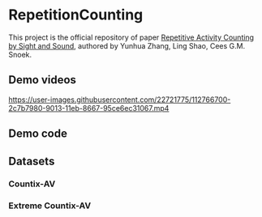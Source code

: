 # RepetitionCounting

This project is the official repository of paper [Repetitive Activity Counting by Sight and Sound](https://arxiv.org/abs/2103.13096), authored
by Yunhua Zhang, Ling Shao, Cees G.M. Snoek. 

## Demo videos



https://user-images.githubusercontent.com/22721775/112766700-2c7b7980-9013-11eb-8667-95ce6ec31067.mp4


## Demo code

## Datasets

### Countix-AV

### Extreme Countix-AV

